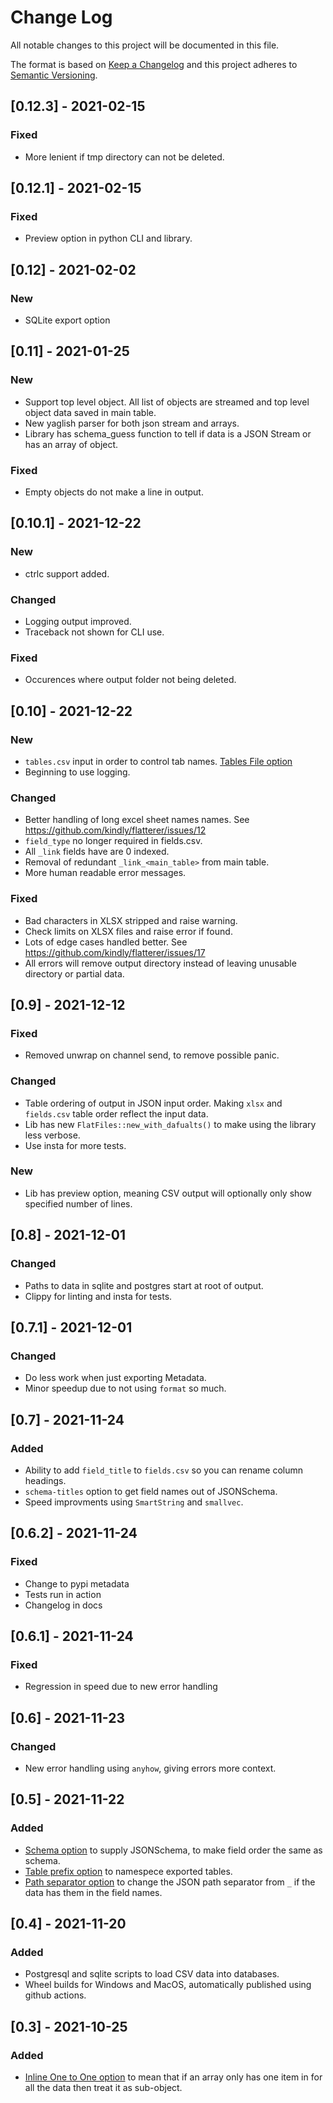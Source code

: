 # Change Log
All notable changes to this project will be documented in this file.
 
The format is based on [Keep a Changelog](http://keepachangelog.com/)
and this project adheres to [Semantic Versioning](http://semver.org/).

## [0.12.3] - 2021-02-15

### Fixed

- More lenient if tmp directory can not be deleted.

## [0.12.1] - 2021-02-15

### Fixed

- Preview option in python CLI and library.


## [0.12] - 2021-02-02

### New

- SQLite export option

## [0.11] - 2021-01-25

### New

- Support top level object. All list of objects are streamed and top level object data saved in main table.
- New yaglish parser for both json stream and arrays.
- Library has schema_guess function to tell if data is a JSON Stream or has an array of object.

### Fixed

- Empty objects do not make a line in output.


## [0.10.1] - 2021-12-22

### New

- ctrlc support added.

### Changed

- Logging output improved.
- Traceback not shown for CLI use.

### Fixed

- Occurences where output folder not being deleted.

## [0.10] - 2021-12-22

### New

- `tables.csv` input in order to control tab names. [Tables File option](https://flatterer.opendata.coop/options.html#tables-file)
- Beginning to use logging.


### Changed

- Better handling of long excel sheet names names. See https://github.com/kindly/flatterer/issues/12
- `field_type` no longer required in fields.csv.
- All `_link` fields have are 0 indexed.
- Removal of redundant `_link_<main_table>` from main table.
- More human readable error messages.


### Fixed

- Bad characters in XLSX stripped and raise warning. 
- Check limits on XLSX files and raise error if found.
- Lots of edge cases handled better. See https://github.com/kindly/flatterer/issues/17
- All errors will remove output directory instead of leaving unusable directory or partial data.

## [0.9] - 2021-12-12
 
### Fixed

- Removed unwrap on channel send, to remove possible panic.

### Changed

- Table ordering of output in JSON input order.  Making `xlsx` and `fields.csv` table order reflect the input data.
- Lib has new `FlatFiles::new_with_dafualts()` to make using the library less verbose.
- Use insta for more tests.

### New

- Lib has preview option, meaning CSV output will optionally only show specified number of lines.

## [0.8] - 2021-12-01
 
### Changed

- Paths to data in sqlite and postgres start at root of output.
- Clippy for linting and insta for tests.
 
## [0.7.1] - 2021-12-01
 
### Changed

- Do less work when just exporting Metadata.
- Minor speedup due to not using `format` so much.
 

## [0.7] - 2021-11-24
 
### Added 
 
-  Ability to add `field_title` to `fields.csv` so you can rename column headings.
-  `schema-titles` option to get field names out of JSONSchema.
-  Speed improvments using `SmartString` and `smallvec`.


## [0.6.2] - 2021-11-24
 
### Fixed
 
-  Change to pypi metadata
-  Tests run in action
-  Changelog in docs


## [0.6.1] - 2021-11-24
 
### Fixed
 
-  Regression in speed due to new error handling


## [0.6] - 2021-11-23

### Changed

- New error handling using `anyhow`, giving errors more context.


## [0.5] - 2021-11-22

### Added

- [Schema option](https://flatterer.opendata.coop/options.html#schema) to supply JSONSchema, to make field order the same as schema. 
- [Table prefix option](https://flatterer.opendata.coop/options.html#table-prefix) to namespece exported tables.
- [Path separator option](https://flatterer.opendata.coop/options.html#path-separator) to change the JSON path separator from `_` if the data has them in the field names.


## [0.4] - 2021-11-20
 
### Added

-  Postgresql and sqlite scripts to load CSV data into databases.
-  Wheel builds for Windows and MacOS, automatically published using github actions.

 
## [0.3] - 2021-10-25
 
### Added

- [Inline One to One option](https://flatterer.opendata.coop/options.html#inline-one-to-one) to mean that if an array only has one item in for all the data then treat it as sub-object.

